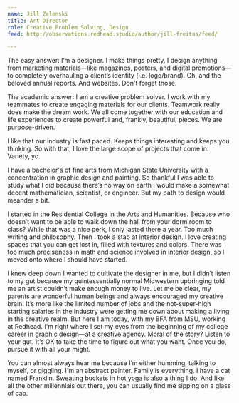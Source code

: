 ```yaml
---
name: Jill Zelenski
title: Art Director
role: Creative Problem Solving, Design
feed: http://observations.redhead.studio/author/jill-freitas/feed/

---
```


The easy answer: I’m a designer. I make things pretty. I design anything from marketing materials—like magazines, posters, and digital promotions—to completely overhauling a client’s identity (i.e. logo/brand). Oh, and the beloved annual reports. And websites. Don't forget those. 

The academic answer: I am a creative problem solver. I work with my teammates to create engaging materials for our clients. Teamwork really does make the dream work. We all come together with our education and life experiences to create powerful and, frankly, beautiful, pieces. We are purpose-driven.

I like that our industry is fast paced. Keeps things interesting and keeps you thinking. So with that, I love the large scope of projects that come in. Variety, yo.

I have a bachelor's of fine arts from Michigan State University with a concentration in graphic design and painting. So thankful I was able to study what I did because there’s no way on earth I would make a somewhat decent mathematician, scientist, or engineer. But my path to design would meander a bit. 

I started in the Residential College in the Arts and Humanities. Because who doesn’t want to be able to walk down the hall from your dorm room to class? While that was a nice perk, I only lasted there a year. Too much writing and philosophy. Then I took a stab at interior design. I love creating spaces that you can get lost in, filled with textures and colors. There was too much preciseness in math and science involved in interior design, so I moved onto where I should have started.

I knew deep down I wanted to cultivate the designer in me, but I didn’t listen to my gut because my quintessentially normal Midwestern upbringing told me an artist couldn’t make enough money to live. Let me be clear, my parents are wonderful human beings and always encouraged my creative brain. It’s more like the limited number of jobs and the not-super-high starting salaries in the industry were getting me down about making a living in the creative realm. But here I am today, with my BFA from MSU, working at Redhead. I'm right where I set my eyes from the beginning of my college career in graphic design—at a creative agency. Moral of the story? Listen to your gut. It’s OK to take the time to figure out what you want. Once you do, pursue it with all your might.

You can almost always hear me because I’m either humming, talking to myself, or giggling. I'm an abstract painter. Family is everything. I have a cat named Franklin. Sweating buckets in hot yoga is also a thing I do. And like all the other millennials out there, you can usually find me sipping on a glass of cab.
